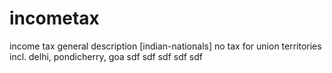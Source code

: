 # incometax

income tax general description [indian-nationals]
no tax for union territories incl. delhi, pondicherry, goa
sdf
sdf
sdf
sdf
sdf
